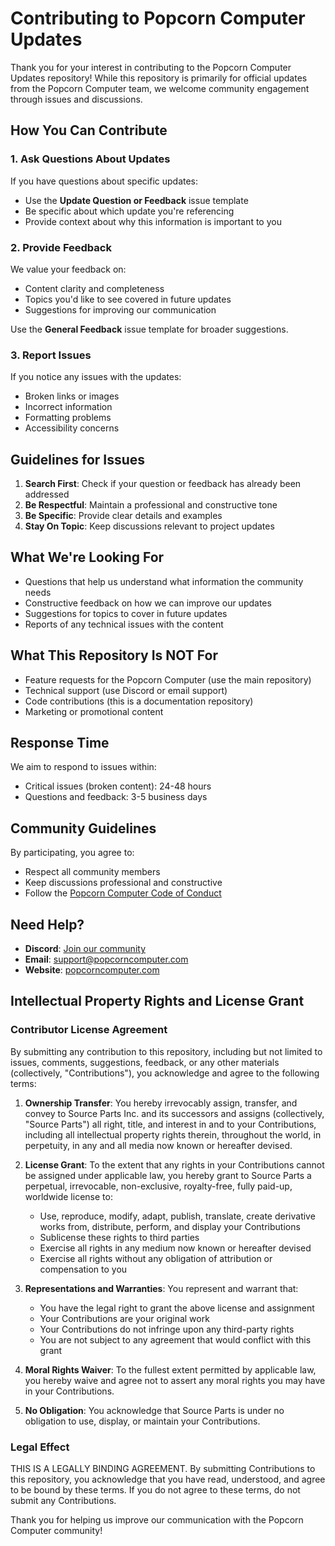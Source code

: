 # Contributing to Popcorn Computer Updates

Thank you for your interest in contributing to the Popcorn Computer Updates repository! While this repository is primarily for official updates from the Popcorn Computer team, we welcome community engagement through issues and discussions.

## How You Can Contribute

### 1. Ask Questions About Updates

If you have questions about specific updates:
- Use the **Update Question or Feedback** issue template
- Be specific about which update you're referencing
- Provide context about why this information is important to you

### 2. Provide Feedback

We value your feedback on:
- Content clarity and completeness
- Topics you'd like to see covered in future updates
- Suggestions for improving our communication

Use the **General Feedback** issue template for broader suggestions.

### 3. Report Issues

If you notice any issues with the updates:
- Broken links or images
- Incorrect information
- Formatting problems
- Accessibility concerns

## Guidelines for Issues

1. **Search First**: Check if your question or feedback has already been addressed
2. **Be Respectful**: Maintain a professional and constructive tone
3. **Be Specific**: Provide clear details and examples
4. **Stay On Topic**: Keep discussions relevant to project updates

## What We're Looking For

- Questions that help us understand what information the community needs
- Constructive feedback on how we can improve our updates
- Suggestions for topics to cover in future updates
- Reports of any technical issues with the content

## What This Repository Is NOT For

- Feature requests for the Popcorn Computer (use the main repository)
- Technical support (use Discord or email support)
- Code contributions (this is a documentation repository)
- Marketing or promotional content

## Response Time

We aim to respond to issues within:
- Critical issues (broken content): 24-48 hours
- Questions and feedback: 3-5 business days

## Community Guidelines

By participating, you agree to:
- Respect all community members
- Keep discussions professional and constructive
- Follow the [Popcorn Computer Code of Conduct](https://popcorncomputer.com/code-of-conduct)

## Need Help?

- **Discord**: [Join our community](https://discord.gg/popcorncomputer)
- **Email**: support@popcorncomputer.com
- **Website**: [popcorncomputer.com](https://popcorncomputer.com)

## Intellectual Property Rights and License Grant

### Contributor License Agreement

By submitting any contribution to this repository, including but not limited to issues, comments, suggestions, feedback, or any other materials (collectively, "Contributions"), you acknowledge and agree to the following terms:

1. **Ownership Transfer**: You hereby irrevocably assign, transfer, and convey to Source Parts Inc. and its successors and assigns (collectively, "Source Parts") all right, title, and interest in and to your Contributions, including all intellectual property rights therein, throughout the world, in perpetuity, in any and all media now known or hereafter devised.

2. **License Grant**: To the extent that any rights in your Contributions cannot be assigned under applicable law, you hereby grant to Source Parts a perpetual, irrevocable, non-exclusive, royalty-free, fully paid-up, worldwide license to:
   - Use, reproduce, modify, adapt, publish, translate, create derivative works from, distribute, perform, and display your Contributions
   - Sublicense these rights to third parties
   - Exercise all rights in any medium now known or hereafter devised
   - Exercise all rights without any obligation of attribution or compensation to you

3. **Representations and Warranties**: You represent and warrant that:
   - You have the legal right to grant the above license and assignment
   - Your Contributions are your original work
   - Your Contributions do not infringe upon any third-party rights
   - You are not subject to any agreement that would conflict with this grant

4. **Moral Rights Waiver**: To the fullest extent permitted by applicable law, you hereby waive and agree not to assert any moral rights you may have in your Contributions.

5. **No Obligation**: You acknowledge that Source Parts is under no obligation to use, display, or maintain your Contributions.

### Legal Effect

THIS IS A LEGALLY BINDING AGREEMENT. By submitting Contributions to this repository, you acknowledge that you have read, understood, and agree to be bound by these terms. If you do not agree to these terms, do not submit any Contributions.

Thank you for helping us improve our communication with the Popcorn Computer community!